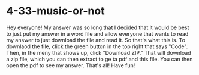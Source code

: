 # 4-33-music-or-not

Hey everyone! My answer was so long that I decided that it would be best to just put my answer in a word file and allow everyone that wants to read my answer to just download the file and read it. So that's what this is. To downlaod the file, click the green button in the top right that says "Code". Then, in the meny that shows up, click "Download ZIP." That will download a zip file, which you can then extract to ge ta pdf and this file. You can then open the pdf to see my answer. That's all! Have fun!
